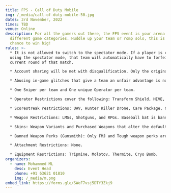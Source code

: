 ```yaml
---
title: FPS - Call of Duty Mobile
img: /_media/call-of-duty-mobile-50.jpg
dates: 3rd November, 2022
times: TBD
venue: Online
description: For all the gamers out there, the FPS event is your arena with
  different game categories. Huddle up your team or romp solo, this is your
  chance to win big!
rules: >-
  * It is not allowed to switch to the spectator mode. If a player is caught
  using the spectator mode, that team will automatically have to forfeit the
  current round of that match.

  * Account sharing will be met with disqualification. Only the original owner of the Call of Duty: Mobile account may use it in tournaments.

  * Abusing in-game glitches that give a team an unfair advantage is not permitted. Teams caught doing so may be disqualified. Depending on the settings for each individual tournament, more rules may apply for every match, such as banned items. If any special rules apply, then they may be found in the tournament’s registration article on this website.

  * One Sniper per team and One unique Operator per team.

  * Operator Restrictions cover the following: Transform Shield, HIVE, Ballistic Shield, Shadow Blade , and Equalizer.

  * Scorestreak restrictions: UAV, Hunter Killer Drone, Care Package, Counter UAV, Sentry Gun, SAM Turret, Drone, VTOL, MQ-27 Dragonfire, Shock RC, Advanced UAV, and Shield Turret.

  * Weapon Restrictions: LMGs, Shotguns, and RPGs. Baseball bat is banned. Large Caliber Ammo on the HVK-30 is banned. Cosmetic skins that have no effect on gameplay are allowed. NA-45 is banned.

  * Skins: Weapon Variants and Purchased Weapons that alter the default iron sights and/or ANY weapon properties (damage, speed, etc). Iron sight changes are NOT allowed. Cosmetic weapons are allowed BUT must use default weapon iron sights. Perk Restrictions: Fast Recover, Persistence, Tracker, Ghost, Hardline, Demo Expert, Alert, Launcher Plus, Restock, Tactician, Quick Fix, and High Alert.

  * Banned Weapon Perks (Gunsmith): Only FMJ and Tough weapon perks are allowed. Akimbo is banned.

  * Attachment Restrictions: None.

  * Equipment Restrictions: Tripmine, Molotov, Thermite, Cryo Bomb.
organizers:
  - name: Mohammed ML
    desc: Event Head
    phone: +91 63621 01810
    img: /_media/m.png
embed_link: https://forms.gle/SWeF7vsj5DTf3Zkj9
---
```

